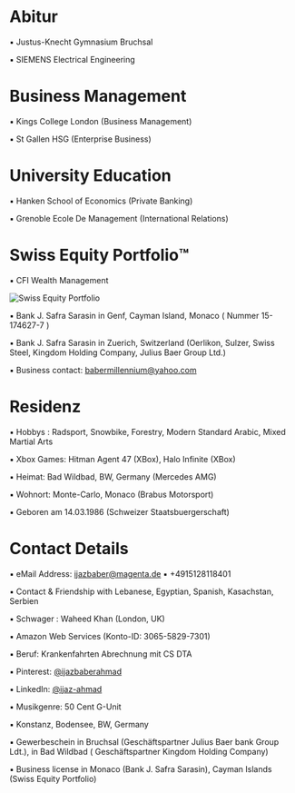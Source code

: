 # Abitur

▪︎ Justus-Knecht Gymnasium Bruchsal

▪︎ SIEMENS Electrical Engineering

# Business Management

▪︎ Kings College London (Business Management)

▪︎ St Gallen HSG (Enterprise Business)

# University Education 

▪︎ Hanken School of Economics (Private Banking)

▪ Grenoble Ecole De Management (International Relations)

# Swiss Equity Portfolio™️

▪ CFI Wealth Management
 
![Swiss Equity Portfolio](https://user-images.githubusercontent.com/95079463/165912016-2034be7d-1fee-44ce-aa9e-ff7b36432359.png)

▪︎ Bank J. Safra Sarasin in Genf, Cayman Island, Monaco ( Nummer 15-174627-7 ) 

▪︎ Bank J. Safra Sarasin in Zuerich, Switzerland (Oerlikon, Sulzer, Swiss Steel, Kingdom Holding Company, Julius Baer Group Ltd.)

▪︎ Business contact: babermillennium@yahoo.com

# Residenz 

▪︎ Hobbys : Radsport, Snowbike, Forestry, Modern Standard Arabic, Mixed Martial Arts

▪︎ Xbox Games: Hitman Agent 47 (XBox), Halo Infinite (XBox)

▪︎ Heimat: Bad Wildbad, BW, Germany (Mercedes AMG)

▪︎ Wohnort: Monte-Carlo, Monaco (Brabus Motorsport)

▪︎ Geboren am 14.03.1986  (Schweizer Staatsbuergerschaft)


# Contact Details 

▪︎ eMail Address: ijazbaber@magenta.de ▪︎ +4915128118401 

▪︎ Contact & Friendship with Lebanese, Egyptian, Spanish, Kasachstan, Serbien

▪︎ Schwager : Waheed Khan (London, UK)

▪︎ Amazon Web Services (Konto-ID: 3065-5829-7301)

▪︎ Beruf: Krankenfahrten Abrechnung mit CS DTA 

▪︎ Pinterest: [@ijazbaberahmad](https://www.pinterest.de/ijazbaberahmad/)

▪︎ LinkedIn: [@ijaz-ahmad](https://www.linkedin.com/in/ijaz-ahmad-69677b13a/)

▪︎ Musikgenre: 50 Cent G-Unit

▪︎ Konstanz, Bodensee, BW, Germany


▪︎ Gewerbeschein in Bruchsal (Geschäftspartner Julius Baer bank Group Ldt.), in Bad Wildbad ( Geschäftspartner Kingdom Holding Company)

▪︎ Business license in Monaco (Bank J. Safra Sarasin), Cayman Islands (Swiss Equity Portfolio)
